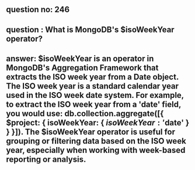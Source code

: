 
      
## question no: 246

## question : What is MongoDB's $isoWeekYear operator?

## answer: $isoWeekYear is an operator in MongoDB's Aggregation Framework that extracts the ISO week year from a Date object. The ISO week year is a standard calendar year used in the ISO week date system. For example, to extract the ISO week year from a 'date' field, you would use: db.collection.aggregate([{ $project: { isoWeekYear: { $isoWeekYear: '$date' } } }]). The $isoWeekYear operator is useful for grouping or filtering data based on the ISO week year, especially when working with week-based reporting or analysis.
      